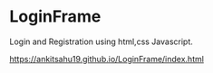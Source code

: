 # LoginFrame
Login and Registration using html,css Javascript.

https://ankitsahu19.github.io/LoginFrame/index.html
